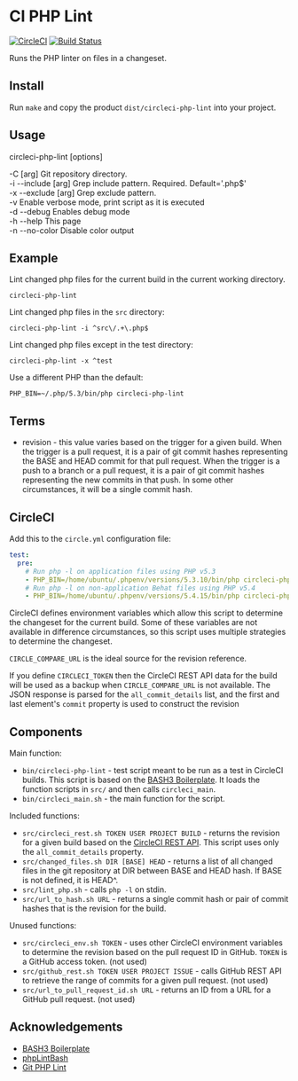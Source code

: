 # CI PHP Lint

[![CircleCI](https://circleci.com/gh/bangpound/ci-php-lint.svg?style=svg&circle-token=a8e49af1ac3c1f1712e32328dc02fdffabea8ebe)](https://circleci.com/gh/bangpound/ci-php-lint) [![Build Status](https://travis-ci.com/bangpound/ci-php-lint.svg?token=kqGqNzQqonSJ97LVVGHJ&branch=master)](https://travis-ci.com/bangpound/ci-php-lint)

Runs the PHP linter on files in a changeset.

Install
-------

Run `make` and copy the product `dist/circleci-php-lint` into your project.

Usage
-----

circleci-php-lint [options]

  -C           [arg] Git repository directory.  
  -i --include [arg] Grep include pattern. Required. Default='\.php$'  
  -x --exclude [arg] Grep exclude pattern.  
  -v                 Enable verbose mode, print script as it is executed  
  -d --debug         Enables debug mode  
  -h --help          This page  
  -n --no-color      Disable color output  



Example
-------

Lint changed php files for the current build in the current working
directory.

```
circleci-php-lint
```

Lint changed php files in the `src` directory:

```
circleci-php-lint -i ^src\/.+\.php$
```

Lint changed php files except in the test directory:

```
circleci-php-lint -x ^test
```

Use a different PHP than the default:

```
PHP_BIN=~/.php/5.3/bin/php circleci-php-lint
```

## Terms

* revision - this value varies based on the trigger for a given build.
  When the trigger is a pull request, it is a pair of git commit hashes
  representing the BASE and HEAD commit for that pull request.
  When the trigger is a push to a branch or a pull request, it is a pair
  of git commit hashes representing the new commits in that push.
  In some other circumstances, it will be a single commit hash.

## CircleCI

Add this to the `circle.yml` configuration file:

```yaml
test:
  pre:
    # Run php -l on application files using PHP v5.3
    - PHP_BIN=/home/ubuntu/.phpenv/versions/5.3.10/bin/php circleci-php-lint -x '^features'
    # Run php -l on non-application Behat files using PHP v5.4
    - PHP_BIN=/home/ubuntu/.phpenv/versions/5.4.15/bin/php circleci-php-lint -i '^features/.+\.php$'
```

CircleCI defines environment variables which allow this script to determine the
changeset for the current build. Some of these variables are not available
in difference circumstances, so this script uses multiple strategies to
determine the changeset.

`CIRCLE_COMPARE_URL` is the ideal source for the revision reference.

If you define `CIRCLECI_TOKEN` then the CircleCI REST API data for the build
will be used as a backup when `CIRCLE_COMPARE_URL` is not available.
The JSON response is parsed for the `all_commit_details` list, and the first
and last element's `commit` property is used to construct the revision

Components
----------

Main function:

* `bin/circleci-php-lint` - test script meant to be run as a test in CircleCI builds.
  This script is based on the [BASH3 Boilerplate](http://bash3boilerplate.sh). It
  loads the function scripts in `src/` and then calls `circleci_main`.
* `bin/circleci_main.sh` - the main function for the script.

Included functions:

* `src/circleci_rest.sh TOKEN USER PROJECT BUILD` - returns the revision for a given
  build based on the [CircleCI REST API](https://circleci.com/docs/api/#build). This
  script uses only the `all_commit_details` property.
* `src/changed_files.sh DIR [BASE] HEAD` - returns a list of all changed files in
  the git repository at DIR between BASE and HEAD hash. If BASE is not defined, it
  is HEAD^.
* `src/lint_php.sh` - calls `php -l` on stdin.
* `src/url_to_hash.sh URL` - returns a single commit hash or pair of commit hashes
  that is the revision for the build.

Unused functions:

* `src/circleci_env.sh TOKEN` - uses other CircleCI environment variables to determine
  the revision based on the pull request ID in GitHub. `TOKEN` is a GitHub access
  token. (not used)
* `src/github_rest.sh TOKEN USER PROJECT ISSUE` - calls GitHub REST API to retrieve
  the range of commits for a given pull request. (not used)
* `src/url_to_pull_request_id.sh URL` - returns an ID from a URL for a GitHub pull
  request. (not used)

Acknowledgements
----------------

* [BASH3 Boilerplate](http://bash3boilerplate.sh)
* [phpLintBash](https://github.com/njoannidi/phpLintBash)
* [Git PHP Lint](https://github.com/M1ke/git-php-lint)
